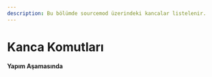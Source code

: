 ```yaml
---
description: Bu bölümde sourcemod üzerindeki kancalar listelenir.
---
```


# Kanca Komutları

#### Yapım Aşamasında

